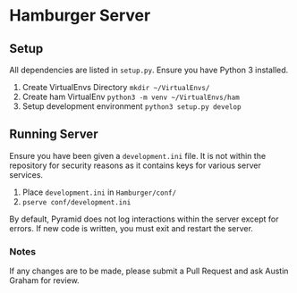 Hamburger Server
================

## Setup
All dependencies are listed in `setup.py`. Ensure you have Python 3 installed.

1. Create VirtualEnvs Directory `mkdir ~/VirtualEnvs/`
2. Create ham VirtualEnv `python3 -m venv ~/VirtualEnvs/ham`
3. Setup development environment `python3 setup.py develop`

## Running Server
Ensure you have been given a `development.ini` file. It is not within
the repository for security reasons as it contains keys for various server services.

1. Place `development.ini` in `Hamburger/conf/`
2. `pserve conf/development.ini`

By default, Pyramid does not log interactions within the server except for errors.
If new code is written, you must exit and restart the server.

### Notes
If any changes are to be made, please submit a Pull Request and ask Austin Graham for review.
